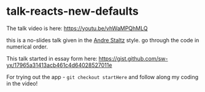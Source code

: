 # talk-reacts-new-defaults

The talk video is here: https://youtu.be/vhWaMPQhMLQ

this is a no-slides talk given in the [Andre
Staltz](https://staltz.com/your-ide-as-a-presentation-tool.html) style. go through the code in numerical order.

This talk started in essay form here: https://gist.github.com/sw-yx/17965a31413acb461c4d64028527011e

For trying out the app - `git checkout startHere` and follow along my coding in the video!
